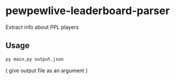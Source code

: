 # pewpewlive-leaderboard-parser
Extract info about PPL players

## Usage

``` bash
py main.py output.json
```

( give output file as an argument )
